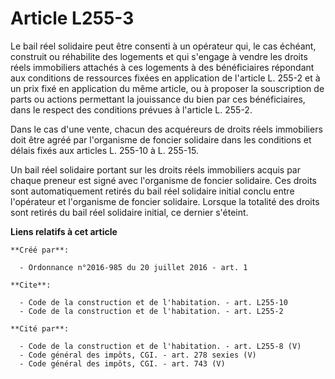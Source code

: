 # Article L255-3

Le bail réel solidaire peut être consenti à un opérateur qui, le cas échéant, construit ou réhabilite des logements et qui
s'engage à vendre les droits réels immobiliers attachés à ces logements à des bénéficiaires répondant aux conditions de
ressources fixées en application de l'article L. 255-2 et à un prix fixé en application du même article, ou à proposer la
souscription de parts ou actions permettant la jouissance du bien par ces bénéficiaires, dans le respect des conditions
prévues à l'article L. 255-2. 

Dans le cas d'une vente, chacun des acquéreurs de droits réels immobiliers doit être agréé par l'organisme de foncier
solidaire dans les conditions et délais fixés aux articles L. 255-10 à L. 255-15. 

Un bail réel solidaire portant sur les droits réels immobiliers acquis par chaque preneur est signé avec l'organisme de
foncier solidaire. Ces droits sont automatiquement retirés du bail réel solidaire initial conclu entre l'opérateur et
l'organisme de foncier solidaire. Lorsque la totalité des droits sont retirés du bail réel solidaire initial, ce dernier
s'éteint.

**Liens relatifs à cet article**

	**Créé par**:

	  - Ordonnance n°2016-985 du 20 juillet 2016 - art. 1

	**Cite**:

	  - Code de la construction et de l'habitation. - art. L255-10
	  - Code de la construction et de l'habitation. - art. L255-2

	**Cité par**:

	  - Code de la construction et de l'habitation. - art. L255-8 (V)
	  - Code général des impôts, CGI. - art. 278 sexies (V)
	  - Code général des impôts, CGI. - art. 743 (V)
